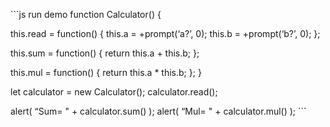 \`\`\`js run demo function Calculator() {

this.read = function() { this.a = +prompt(‘a?’, 0); this.b = +prompt(‘b?’, 0); };

this.sum = function() { return this.a + this.b; };

this.mul = function() { return this.a \* this.b; }; }

let calculator = new Calculator(); calculator.read();

alert( “Sum= " + calculator.sum() ); alert( “Mul= " + calculator.mul() ); \`\`\`
